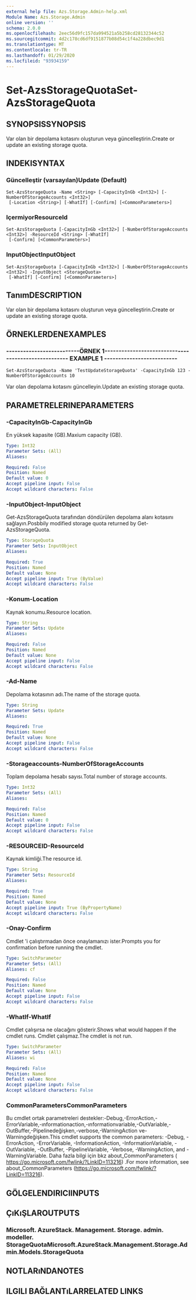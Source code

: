 ```yaml
---
external help file: Azs.Storage.Admin-help.xml
Module Name: Azs.Storage.Admin
online version: ''
schema: 2.0.0
ms.openlocfilehash: 2eec56d9fc157da994521a5b258cd28132344c52
ms.sourcegitcommit: 4d2c178cd6df9151877b08d54c1f4a228dbec9d1
ms.translationtype: MT
ms.contentlocale: tr-TR
ms.lasthandoff: 01/29/2020
ms.locfileid: "93934159"
---
```

# <span data-ttu-id="89a96-101">Set-AzsStorageQuota</span><span class="sxs-lookup"><span data-stu-id="89a96-101">Set-AzsStorageQuota</span></span>

## <span data-ttu-id="89a96-102">SYNOPSIS</span><span class="sxs-lookup"><span data-stu-id="89a96-102">SYNOPSIS</span></span>
<span data-ttu-id="89a96-103">Var olan bir depolama kotasını oluşturun veya güncelleştirin.</span><span class="sxs-lookup"><span data-stu-id="89a96-103">Create or update an existing storage quota.</span></span>

## <span data-ttu-id="89a96-104">INDEKI</span><span class="sxs-lookup"><span data-stu-id="89a96-104">SYNTAX</span></span>

### <span data-ttu-id="89a96-105">Güncelleştir (varsayılan)</span><span class="sxs-lookup"><span data-stu-id="89a96-105">Update (Default)</span></span>
```
Set-AzsStorageQuota -Name <String> [-CapacityInGb <Int32>] [-NumberOfStorageAccounts <Int32>]
 [-Location <String>] [-WhatIf] [-Confirm] [<CommonParameters>]
```

### <span data-ttu-id="89a96-106">Içermiyor</span><span class="sxs-lookup"><span data-stu-id="89a96-106">ResourceId</span></span>
```
Set-AzsStorageQuota [-CapacityInGb <Int32>] [-NumberOfStorageAccounts <Int32>] -ResourceId <String> [-WhatIf]
 [-Confirm] [<CommonParameters>]
```

### <span data-ttu-id="89a96-107">InputObject</span><span class="sxs-lookup"><span data-stu-id="89a96-107">InputObject</span></span>
```
Set-AzsStorageQuota [-CapacityInGb <Int32>] [-NumberOfStorageAccounts <Int32>] -InputObject <StorageQuota>
 [-WhatIf] [-Confirm] [<CommonParameters>]
```

## <span data-ttu-id="89a96-108">Tanım</span><span class="sxs-lookup"><span data-stu-id="89a96-108">DESCRIPTION</span></span>
<span data-ttu-id="89a96-109">Var olan bir depolama kotasını oluşturun veya güncelleştirin.</span><span class="sxs-lookup"><span data-stu-id="89a96-109">Create or update an existing storage quota.</span></span>

## <span data-ttu-id="89a96-110">ÖRNEKLERDEN</span><span class="sxs-lookup"><span data-stu-id="89a96-110">EXAMPLES</span></span>

### <span data-ttu-id="89a96-111">--------------------------ÖRNEK 1--------------------------</span><span class="sxs-lookup"><span data-stu-id="89a96-111">-------------------------- EXAMPLE 1 --------------------------</span></span>
```
Set-AzsStorageQuota -Name 'TestUpdateStorageQuota' -CapacityInGb 123 -NumberOfStorageAccounts 10
```

<span data-ttu-id="89a96-112">Var olan depolama kotasını güncelleyin.</span><span class="sxs-lookup"><span data-stu-id="89a96-112">Update an existing storage quota.</span></span>

## <span data-ttu-id="89a96-113">PARAMETRELERINE</span><span class="sxs-lookup"><span data-stu-id="89a96-113">PARAMETERS</span></span>

### <span data-ttu-id="89a96-114">-CapacityInGb</span><span class="sxs-lookup"><span data-stu-id="89a96-114">-CapacityInGb</span></span>
<span data-ttu-id="89a96-115">En yüksek kapasite (GB).</span><span class="sxs-lookup"><span data-stu-id="89a96-115">Maxium capacity (GB).</span></span>

```yaml
Type: Int32
Parameter Sets: (All)
Aliases: 

Required: False
Position: Named
Default value: 0
Accept pipeline input: False
Accept wildcard characters: False
```

### <span data-ttu-id="89a96-116">-InputObject</span><span class="sxs-lookup"><span data-stu-id="89a96-116">-InputObject</span></span>
<span data-ttu-id="89a96-117">Get-AzsStorageQuota tarafından döndürülen depolama alanı kotasını sağlayın.</span><span class="sxs-lookup"><span data-stu-id="89a96-117">Posbbily modified storage quota returned by Get-AzsStorageQuota.</span></span>

```yaml
Type: StorageQuota
Parameter Sets: InputObject
Aliases: 

Required: True
Position: Named
Default value: None
Accept pipeline input: True (ByValue)
Accept wildcard characters: False
```

### <span data-ttu-id="89a96-118">-Konum</span><span class="sxs-lookup"><span data-stu-id="89a96-118">-Location</span></span>
<span data-ttu-id="89a96-119">Kaynak konumu.</span><span class="sxs-lookup"><span data-stu-id="89a96-119">Resource location.</span></span>

```yaml
Type: String
Parameter Sets: Update
Aliases: 

Required: False
Position: Named
Default value: None
Accept pipeline input: False
Accept wildcard characters: False
```

### <span data-ttu-id="89a96-120">-Ad</span><span class="sxs-lookup"><span data-stu-id="89a96-120">-Name</span></span>
<span data-ttu-id="89a96-121">Depolama kotasının adı.</span><span class="sxs-lookup"><span data-stu-id="89a96-121">The name of the storage quota.</span></span>

```yaml
Type: String
Parameter Sets: Update
Aliases: 

Required: True
Position: Named
Default value: None
Accept pipeline input: False
Accept wildcard characters: False
```

### <span data-ttu-id="89a96-122">-Storageaccounts</span><span class="sxs-lookup"><span data-stu-id="89a96-122">-NumberOfStorageAccounts</span></span>
<span data-ttu-id="89a96-123">Toplam depolama hesabı sayısı.</span><span class="sxs-lookup"><span data-stu-id="89a96-123">Total number of storage accounts.</span></span>

```yaml
Type: Int32
Parameter Sets: (All)
Aliases: 

Required: False
Position: Named
Default value: 0
Accept pipeline input: False
Accept wildcard characters: False
```

### <span data-ttu-id="89a96-124">-RESOURCEID</span><span class="sxs-lookup"><span data-stu-id="89a96-124">-ResourceId</span></span>
<span data-ttu-id="89a96-125">Kaynak kimliği.</span><span class="sxs-lookup"><span data-stu-id="89a96-125">The resource id.</span></span>

```yaml
Type: String
Parameter Sets: ResourceId
Aliases: 

Required: True
Position: Named
Default value: None
Accept pipeline input: True (ByPropertyName)
Accept wildcard characters: False
```

### <span data-ttu-id="89a96-126">-Onay</span><span class="sxs-lookup"><span data-stu-id="89a96-126">-Confirm</span></span>
<span data-ttu-id="89a96-127">Cmdlet 'i çalıştırmadan önce onaylamanızı ister.</span><span class="sxs-lookup"><span data-stu-id="89a96-127">Prompts you for confirmation before running the cmdlet.</span></span>

```yaml
Type: SwitchParameter
Parameter Sets: (All)
Aliases: cf

Required: False
Position: Named
Default value: None
Accept pipeline input: False
Accept wildcard characters: False
```

### <span data-ttu-id="89a96-128">-WhatIf</span><span class="sxs-lookup"><span data-stu-id="89a96-128">-WhatIf</span></span>
<span data-ttu-id="89a96-129">Cmdlet çalışırsa ne olacağını gösterir.</span><span class="sxs-lookup"><span data-stu-id="89a96-129">Shows what would happen if the cmdlet runs.</span></span>
<span data-ttu-id="89a96-130">Cmdlet çalışmaz.</span><span class="sxs-lookup"><span data-stu-id="89a96-130">The cmdlet is not run.</span></span>

```yaml
Type: SwitchParameter
Parameter Sets: (All)
Aliases: wi

Required: False
Position: Named
Default value: None
Accept pipeline input: False
Accept wildcard characters: False
```

### <span data-ttu-id="89a96-131">CommonParameters</span><span class="sxs-lookup"><span data-stu-id="89a96-131">CommonParameters</span></span>
<span data-ttu-id="89a96-132">Bu cmdlet ortak parametreleri destekler:-Debug,-ErrorAction,-ErrorVariable,-ınformationaction,-ınformationvariable,-OutVariable,-OutBuffer,-Pipelinedeğişken,-verbose,-WarningAction ve-Warningdeğişken.</span><span class="sxs-lookup"><span data-stu-id="89a96-132">This cmdlet supports the common parameters: -Debug, -ErrorAction, -ErrorVariable, -InformationAction, -InformationVariable, -OutVariable, -OutBuffer, -PipelineVariable, -Verbose, -WarningAction, and -WarningVariable.</span></span> <span data-ttu-id="89a96-133">Daha fazla bilgi için bkz about_CommonParameters ( https://go.microsoft.com/fwlink/?LinkID=113216) .</span><span class="sxs-lookup"><span data-stu-id="89a96-133">For more information, see about_CommonParameters (https://go.microsoft.com/fwlink/?LinkID=113216).</span></span>

## <span data-ttu-id="89a96-134">GÖLGELENDIRICI</span><span class="sxs-lookup"><span data-stu-id="89a96-134">INPUTS</span></span>

## <span data-ttu-id="89a96-135">ÇıKıŞLAR</span><span class="sxs-lookup"><span data-stu-id="89a96-135">OUTPUTS</span></span>

### <span data-ttu-id="89a96-136">Microsoft. AzureStack. Management. Storage. admin. modeller. StorageQuota</span><span class="sxs-lookup"><span data-stu-id="89a96-136">Microsoft.AzureStack.Management.Storage.Admin.Models.StorageQuota</span></span>

## <span data-ttu-id="89a96-137">NOTLARıNDA</span><span class="sxs-lookup"><span data-stu-id="89a96-137">NOTES</span></span>

## <span data-ttu-id="89a96-138">ILGILI BAĞLANTıLAR</span><span class="sxs-lookup"><span data-stu-id="89a96-138">RELATED LINKS</span></span>

